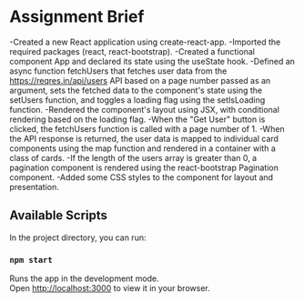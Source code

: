 # Assignment Brief

-Created a new React application using create-react-app.
-Imported the required packages (react, react-bootstrap).
-Created a functional component App and declared its state using the useState hook.
-Defined an async function fetchUsers that fetches user data from the https://reqres.in/api/users API based on a page number passed as an argument, sets the fetched data to the component's state using the setUsers function, and toggles a loading flag using the setIsLoading function.
-Rendered the component's layout using JSX, with conditional rendering based on the loading flag.
-When the "Get User" button is clicked, the fetchUsers function is called with a page number of 1.
-When the API response is returned, the user data is mapped to individual card components using the map function and rendered in a container with a class of cards.
-If the length of the users array is greater than 0, a pagination component is rendered using the react-bootstrap Pagination component.
-Added some CSS styles to the component for layout and presentation.

## Available Scripts

In the project directory, you can run:

### `npm start`

Runs the app in the development mode.\
Open [http://localhost:3000](http://localhost:3000) to view it in your browser.

